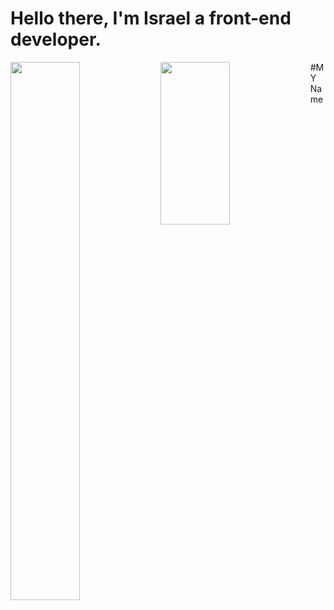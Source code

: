 # Hello there, I'm Israel a front-end developer.
<img align="left" width="47%" src="https://github-readme-stats.vercel.app/api?username=trend87&theme=nightowl&show_icons=true" />
<img align="left" width="47%" height="260vh" src="https://github-readme-stats.vercel.app/api/top-langs/?username=trend87&theme=nightowl&show_icons=true" />
#MY Name
